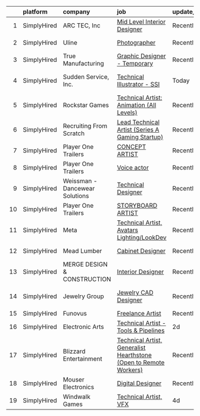 

|    | platform    | company                        | job                                                                                                                                                                            | update_time   | location                      |
|---:|:------------|:-------------------------------|:-------------------------------------------------------------------------------------------------------------------------------------------------------------------------------|:--------------|:------------------------------|
|  1 | SimplyHired | ARC TEC, Inc                   | [Mid Level Interior Designer](https://www.simplyhired.com/job/Ci-JJKCGtDV1JlCkKQKP7zF-BYs4osc-ITpTa0w68eaCN1EnNc8XTA?q=technical+artist)                                       | Recently      | San Jose, CA                  |
|  2 | SimplyHired | Uline                          | [Photographer](https://www.simplyhired.com/job/rkLdXmZMBKHE4yBxRSwgMAeuyVMN9XXbMhPAgPYF4fb1TX8Fj5SwCg?q=technical+artist)                                                      | Recently      | Pleasant Prairie, WI          |
|  3 | SimplyHired | True Manufacturing             | [Graphic Designer - Temporary](https://www.simplyhired.com/job/46dkVfY7FfUfIj1YXCM7qMlhFG3uUkZHL4TNyrWSEU0jF2k1dSDiaA?q=technical+artist)                                      | Recently      | O'Fallon, MO                  |
|  4 | SimplyHired | Sudden Service, Inc.           | [Technical Illustrator - SSI](https://www.simplyhired.com/job/D6xj2vsUojFmUrtL_zC3_Sg7TCITxz72GomECZx3Yei4Wop5aq3leg?q=technical+artist)                                       | Today         | Louisville, MS +1 location    |
|  5 | SimplyHired | Rockstar Games                 | [Technical Artist: Animation (All Levels)](https://www.simplyhired.com/job/0ht0sgaac-Lq0W2gon4uc--wLW5kdV93B8aIn9LlzAKn0cgwqMOiDQ?q=technical+artist)                          | Recently      | Manhattan, NY +1 location     |
|  6 | SimplyHired | Recruiting From Scratch        | [Lead Technical Artist (Series A Gaming Startup)](https://www.simplyhired.com/job/d1ySxN9CIUpKes_bB4v2S6WIXgayAm-EQK_SKXNWypFQ6mc3YUYQwA?q=technical+artist)                   | Recently      | Burlingame, CA +126 locations |
|  7 | SimplyHired | Player One Trailers            | [CONCEPT ARTIST](https://www.simplyhired.com/job/NHSymmraphyw8uHdSkV5Et_VVAdt0q4UIaYh_zD91KukT2nlM8P-Uw?q=technical+artist)                                                    | Recently      | Bellingham, WA                |
|  8 | SimplyHired | Player One Trailers            | [Voice actor](https://www.simplyhired.com/job/spDD-EJ3TjYBjE8eMRZ9eEmKaVlWQD6z3yRQeU5qhxOkgExTKczNWQ?q=technical+artist)                                                       | Recently      | Bellingham, WA                |
|  9 | SimplyHired | Weissman - Dancewear Solutions | [Technical Designer](https://www.simplyhired.com/job/xtar5z6EMRyclIiGv4njTs8bFu9PXXFzqou0QGXxGoOGwzdm8JSL4A?q=technical+artist)                                                | Recently      | St. Louis, MO                 |
| 10 | SimplyHired | Player One Trailers            | [STORYBOARD ARTIST](https://www.simplyhired.com/job/WsM3HESh11erc7gbrwmB9wOuLc4G8EpuzkIDIBZRmQv2tJ5MIdyzZQ?q=technical+artist)                                                 | Recently      | Bellingham, WA                |
| 11 | SimplyHired | Meta                           | [Technical Artist, Avatars Lighting/LookDev](https://www.simplyhired.com/job/uAiMQRwdNxqm1WTvOsyeXR8iT-Te-VOqQvq-XddarkyauEsdiQcHbQ?q=technical+artist)                        | Recently      | Burlingame, CA +3 locations   |
| 12 | SimplyHired | Mead Lumber                    | [Cabinet Designer](https://www.simplyhired.com/job/FDC5kXVP7k2NtMzXz-anB75MbWASU9wjfyacIf56q67_rQAeSro0dA?q=technical+artist)                                                  | Recently      | Manhattan, KS                 |
| 13 | SimplyHired | MERGE DESIGN & CONSTRUCTION    | [Interior Designer](https://www.simplyhired.com/job/RXrMWbBUeoKwRNJWIe3AQ9AP0rAqYJ-dKkj2ZIWx_tc7AQF1Z8otDA?q=technical+artist)                                                 | Recently      | Las Vegas, NV                 |
| 14 | SimplyHired | Jewelry Group                  | [Jewelry CAD Designer](https://www.simplyhired.com/job/aa4WLuUoHqDvSNbHCRX0RcJpLWhvd0MTqWvUKM0RBGzlBPi2kHxJ5g?q=technical+artist)                                              | Recently      | Los Angeles, CA               |
| 15 | SimplyHired | Funovus                        | [Freelance Artist](https://www.simplyhired.com/job/wucjFvZG2JRNmwrYnLbwDVT3_DRVHLxMd8BzmWlUbytgTfm8cythdg?q=technical+artist)                                                  | Recently      | Remote                        |
| 16 | SimplyHired | Electronic Arts                | [Technical Artist - Tools & Pipelines](https://www.simplyhired.com/job/xNbNc-5sRohQwlasVtCnUgTvoqYCBqVX4vCcTx2JZ4euk9IVW4z1MQ?q=technical+artist)                              | 2d            | Redwood City, CA              |
| 17 | SimplyHired | Blizzard Entertainment         | [Technical Artist, Generalist Hearthstone (Open to Remote Workers)](https://www.simplyhired.com/job/zePbFEWdtfB5w9J14rTfMCux0Lpa5_ddo-UcSXGbZGe6I5z6Pkseqg?q=technical+artist) | Recently      | Salem, OR                     |
| 18 | SimplyHired | Mouser Electronics             | [Digital Designer](https://www.simplyhired.com/job/3IXYGCxqj8M3q5cpzzr2_uiCduOvG70IyaCCC0dHMT3_ItR2yM9F6A?q=technical+artist)                                                  | Recently      | Mansfield, TX                 |
| 19 | SimplyHired | Windwalk Games                 | [Technical Artist, VFX](https://www.simplyhired.com/job/SAgi7N5vpHNSKLA3dUnoIZED8IlBwZRmeC0_OoVjNaLLQS6vn4H7sA?q=technical+artist)                                             | 4d            | Remote                        |